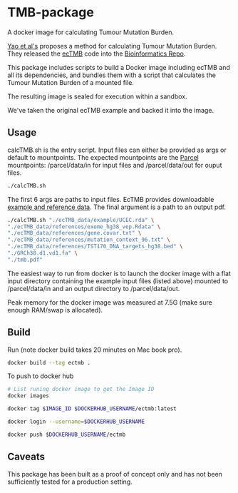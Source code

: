 # TMB-package
 A docker image for calculating Tumour Mutation Burden.


[Yao et al's](https://www.nature.com/articles/s41598-020-61575-1) proposes a
method for calculating Tumour Mutation Burden. They released the
[ecTMB](https://github.com/bioinform/ecTMB) code into the
[Bioinformatics Repo](https://github.com/bioinform).

This package includes scripts to build a Docker image including ecTMB and
all its dependencies, and bundles them with a script that calculates the
Tumour Mutation Burden of a mounted file.

The resulting image is sealed for execution within a sandbox.

We've taken the original ecTMB example and backed it into the image. 

## Usage
calcTMB.sh is the entry script. Input files can either be provided as args
or default to mountpoints. The expected mountpoints are the
[Parcel](https://www.oasislabs.com/) mountpoints: /parcel/data/in for
input files and /parcel/data/out for ouput files.

```bash
./calcTMB.sh
```

The first 6 args are paths to input files. EcTMB provides downloadable 
[example and reference data](https://github.com/bioinform/ecTMB#download-example-and-reference-data). The final argument is a path to
an output pdf.

```bash
./calcTMB.sh "./ecTMB_data/example/UCEC.rda" \
"./ecTMB_data/references/exome_hg38_vep.Rdata" \
"./ecTMB_data/references/gene.covar.txt" \
"./ecTMB_data/references/mutation_context_96.txt" \
"./ecTMB_data/references/TST170_DNA_targets_hg38.bed" \
"./GRCh38.d1.vd1.fa" \
"./tmb.pdf"
```

The easiest way to run from docker is to launch the docker image with a flat
input directory containing the example input files (listed above) mounted to
/parcel/data/in and an output directory to /parcel/data/out.

Peak memory for the docker image was measured at 7.5G (make sure enough RAM/swap
is allocated).

## Build
Run (note docker build takes 20 minutes on Mac book pro).

```bash
docker build --tag ectmb .
```

To push to docker hub

```bash
# List runing docker image to get the Image ID
docker images

docker tag $IMAGE_ID $DOCKERHUB_USERNAME/ectmb:latest

docker login --username=$DOCKERHUB_USERNAME

docker push $DOCKERHUB_USERNAME/ectmb
```

## Caveats
This package has been built as a proof of concept only and has not been
sufficiently tested for a production setting.